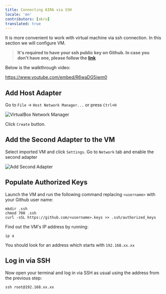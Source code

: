 ```yaml
---
title: Connecting AIRA via SSH 
locale: 'en' 
contributors: [akru]
translated: true
---
```


It is more convenient to work with virtual machine via ssh connection. In this section we will configure VM.

> **It's required to have your ssh public key on Github. In case you don't have one, please follow the [link](https://help.github.com/articles/adding-a-new-ssh-key-to-your-github-account/)**

Below is the walkthrough video:

https://www.youtube.com/embed/R6waDG5iwm0

## Add Host Adapter

Go to `File` -> `Host Network Manager...` or press `Ctrl+H`

![VirtualBox Network Manager](../images/virtualbox_network_manager.png "VirtualBox Network Manager")

Click `Create` button.

## Add the Second Adapter to the VM

Select imported VM and click `Settings`. Go to `Network` tab and enable the second adapter

![Add Second Adapter](../images/add_second_adapter_to_vm.png "Add Second Adapter")

## Populate Authorized Keys

Launch the VM and run the following command replacing `<username>` with your Github user name:

```
mkdir .ssh
chmod 700 .ssh
curl -sSL https://github.com/<username>.keys >> .ssh/authorized_keys
```

Find out the VM's IP address by running:

```
ip a
```

You should look for an address which starts with `192.168.xx.xx`

## Log in via SSH

Now open your terminal and log in via SSH as usual using the address from the previous step:

```
ssh root@192.168.xx.xx
```
